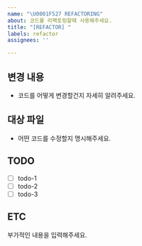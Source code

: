 ```yaml
---
name: "\U0001F527 REFACTORING"
about: 코드를 리팩토링할때 사용해주세요.
title: "[REFACTOR] "
labels: refactor
assignees: ''

---
```


## 변경 내용
- 코드를 어떻게 변경할건지 자세히 알려주세요.

## 대상 파일
- 어떤 코드를 수정할지 명시해주세요.

## TODO
- [ ] todo-1
- [ ] todo-2
- [ ] todo-3

## ETC
부가적인 내용을 입력해주세요.
